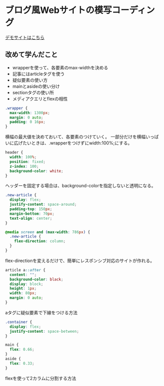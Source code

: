 # ブログ風Webサイトの模写コーディング

[デモサイトはこちら](https://taku-web3.com/project/blog-template/index.html)

## 改めて学んだこと
- wrapperを使って、各要素のmax-widthを決める
- 記事にはarticleタグを使う
- 疑似要素の使い方
- mainとasideの使い分け
- sectionタグの使い所
- メディアクエリとflexの相性


```css
.wrapper {
  max-width: 1300px;
  margin: 0 auto;
  padding: 0 16px;
}
```
横幅の最大値を決めておいて、各要素のつけていく。
一部分だけを横幅いっぱいに広げたいときは、.wrapperをつけずにwidth:100%;にする。

```css
header {
  width: 100%;
  position: fixed;
  z-index: 100;
  background-color: white;
}
```
ヘッダーを固定する場合は、background-colorを指定しないと透明になる。

```css
.new-article {
  display: flex;
  justify-content: space-around;
  padding-top: 150px;
  margin-bottom: 70px;
  text-align: center;
}

@media screen and (max-width: 786px) {
  .new-article {
    flex-direction: column; 
  }
}
```
flex-directionを変えるだけで、簡単にレスポンシブ対応のサイトが作れる。

```css
article a::after {
  content: "";
  background-color: black;
  display: block;
  height: 1px;
  width: 80px;
  margin: 0 auto;
}
```
aタグに疑似要素で下線をつける方法

```css
.container {
  display: flex;
  justify-content: space-between;
}

main {
  flex: 0.66;
}
aside {
  flex: 0.33;
}
```
flexを使って2カラムに分割する方法

